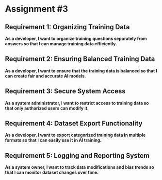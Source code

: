 # Assignment #3

## Requirement 1: Organizing Training Data
**As a developer, I want to organize training questions separately from answers so that I can manage training data efficiently.**

## Requirement 2: Ensuring Balanced Training Data
**As a developer, I want to ensure that the training data is balanced so that I can create fair and accurate AI models.**

## Requirement 3: Secure System Access
**As a system administrator, I want to restrict access to training data so that only authorized users can modify it.**

## Requirement 4: Dataset Export Functionality
**As a developer, I want to export categorized training data in multiple formats so that I can easily use it in AI training.**

## Requirement 5: Logging and Reporting System
**As a system owner, I want to track data modifications and bias trends so that I can monitor dataset changes over time.**
